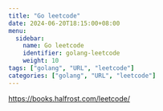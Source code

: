 ```yaml
---
title: "Go leetcode"
date: 2024-06-20T18:15:00+08:00
menu:
  sidebar:
    name: Go leetcode
    identifier: golang-leetcode
    weight: 10
tags: ["golang", "URL", "leetcode"]
categories: ["golang", "URL", "leetcode"]
---
```


https://books.halfrost.com/leetcode/
